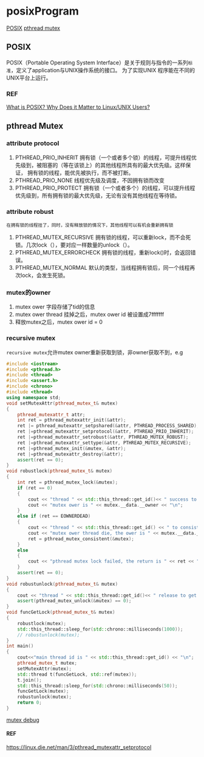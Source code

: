 # posixProgram

[POSIX](#posix)
[pthread mutex](#pthread-mutex)

## POSIX
POSIX（Portable Operating System Interface）是关于规则与指令的一系列`标准`，定义了application与UNIX操作系统的接口。
为了实现UNIX 程序能在不同的UNIX平台上运行。
### REF
[What is POSIX? Why Does it Matter to Linux/UNIX Users?](https://itsfoss.com/posix/)

## pthread Mutex
### attribute protocol
1. PTHREAD_PRIO_INHERIT
   拥有锁（一个或者多个锁）的线程，可提升线程优先级到，被阻塞的（等在该锁上）的其他线程所具有的最大优先级。这样保证，
   拥有锁的线程，能优先被执行，而不被打断。
2. PTHREAD_PRIO_NONE
   线程优先级及调度，不因拥有锁而改变
3. PTHREAD_PRIO_PROTECT
   拥有锁（一个或者多个）的线程，可以提升线程优先级到，所有拥有锁的最大优先级，无论有没有其他线程在等待锁。
### attribute robust
    在拥有锁的线程挂了，同时，没有释放锁的情况下，其他线程可以有机会重新拥有锁
1. PTHREAD_MUTEX_RECURSIVE
   拥有锁的线程，可以重新lock，而不会死锁。几次lock（），要对应一样数量的unlock（）。
2. PTHREAD_MUTEX_ERRORCHECK
   拥有锁的线程，重新lock()时，会返回错误。
3. PTHREAD_MUTEX_NORMAL
   默认的类型，当线程拥有锁后，同一个线程再次lock，会发生死锁。

### mutex的owner
1. mutex ower 字段存储了tid的信息
2. mutex ower thread 挂掉之后，mutex ower id 被设置成7fffffff
3. 释放mutex之后，mutex ower id  = 0

### recursive mutex
`recursive mutex`允许mutex owner重新获取到锁，非owner获取不到，e.g
```c++
#include <iostream>
#include <pthread.h>
#include <thread>
#include <assert.h>
#include <chrono>
#include <thread>
using namespace std;
void setMutexAttr(pthread_mutex_t& mutex)
{
    pthread_mutexattr_t attr;
    int ret = pthread_mutexattr_init(&attr);
    ret |= pthread_mutexattr_setpshared(&attr, PTHREAD_PROCESS_SHARED);
    ret |=pthread_mutexattr_setprotocol(&attr, PTHREAD_PRIO_INHERIT);
    ret |=pthread_mutexattr_setrobust(&attr, PTHREAD_MUTEX_ROBUST);
    ret |=pthread_mutexattr_settype(&attr, PTHREAD_MUTEX_RECURSIVE);
    ret |=pthread_mutex_init(&mutex, &attr);
    ret |=pthread_mutexattr_destroy(&attr);
    assert(ret == 0);
}
void robustlock(pthread_mutex_t& mutex)
{
    int ret = pthread_mutex_lock(&mutex);
    if (ret == 0)
    {
        cout << "thread " << std::this_thread::get_id()<< " success to get lock, ";
        cout << "mutex ower is " << mutex.__data.__owner << "\n";
    }
    else if (ret == EOWNERDEAD)
    {
        cout << "thread " << std::this_thread::get_id() << " to consistent themutex\n";
        cout << "mutex ower thread die, the ower is " << mutex.__data.__owner << "\n";
        ret = pthread_mutex_consistent(&mutex);
    }
    else
    {
        cout << "pthread mutex lock failed, the return is " << ret << "\n";
    }
    assert(ret == 0);
}
void robustunlock(pthread_mutex_t& mutex)
{
    cout << "thread " << std::this_thread::get_id()<< " release to get lock\n";
    assert(pthread_mutex_unlock(&mutex) == 0);
}
void funcGetLock(pthread_mutex_t& mutex)
{
    robustlock(mutex);
    std::this_thread::sleep_for(std::chrono::milliseconds(1000));
    // robustunlock(mutex);
}
int main()
{
    cout<<"main thread id is " << std::this_thread::get_id() << "\n";
    pthread_mutex_t mutex;
    setMutexAttr(mutex);
    std::thread t(funcGetLock, std::ref(mutex));
    t.join();
    std::this_thread::sleep_for(std::chrono::milliseconds(50));
    funcGetLock(mutex);
    robustunlock(mutex);
    return 0;
}
```
[mutex debug](https://linux.m2osw.com/debugging-mutex-deadlock-linux-gdb)
#### REF
https://linux.die.net/man/3/pthread_mutexattr_setprotocol
